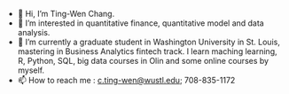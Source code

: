 - 👋 Hi, I’m Ting-Wen Chang.
- 👀 I’m interested in quantitative finance, quantitative model and data analysis.
- 🌱 I’m currently a graduate student in Washington University in St. Louis, mastering in Business Analytics fintech track. I learn maching learning, R, Python, SQL, big data courses in Olin and some online courses by myself.
- 📫 How to reach me : c.ting-wen@wustl.edu; 708-835-1172

<!---
tingwenchang/tingwenchang is a ✨ special ✨ repository because its `README.md` (this file) appears on your GitHub profile.
You can click the Preview link to take a look at your changes.
--->

